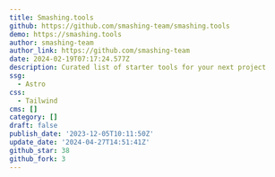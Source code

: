 ```yaml
---
title: Smashing.tools
github: https://github.com/smashing-team/smashing.tools
demo: https://smashing.tools
author: smashing-team
author_link: https://github.com/smashing-team
date: 2024-02-19T07:17:24.577Z
description: Curated list of starter tools for your next project
ssg:
  - Astro
css:
  - Tailwind
cms: []
category: []
draft: false
publish_date: '2023-12-05T10:11:50Z'
update_date: '2024-04-27T14:51:41Z'
github_star: 38
github_fork: 3
---
```

